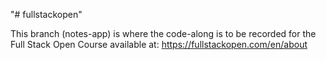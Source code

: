 "# fullstackopen" 

This branch (notes-app) is where the code-along is to be recorded for the Full Stack Open Course available at:
https://fullstackopen.com/en/about

